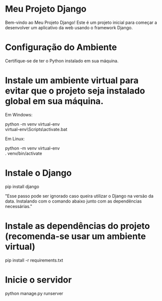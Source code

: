 # Meu Projeto Django
Bem-vindo ao Meu Projeto Django! Este é um projeto inicial para começar a desenvolver um aplicativo da web usando o framework Django.


# Configuração do Ambiente
Certifique-se de ter o Python instalado em sua máquina.

# Instale um ambiente virtual para evitar que o projeto seja instalado global em sua máquina.
Em Windows:

python -m venv virtual-env  
virtual-env\Scripts\activate.bat

Em Linux:

python -m venv virtual-env  
. venv/bin/activate

# Instale o Django
pip install django

"Esse passo pode ser ignorado caso queira utilizar o Django na versão da data. Instalando com o comando abaixo junto com as dependências necessárias."

# Instale as dependências do projeto (recomenda-se usar um ambiente virtual)
pip install -r requirements.txt

# Inicie o servidor
python manage.py runserver